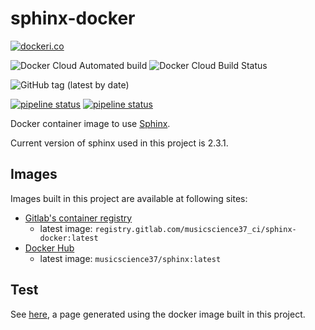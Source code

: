 # sphinx-docker

[![dockeri.co](https://dockeri.co/image/musicscience37/sphinx)](https://hub.docker.com/r/musicscience37/sphinx)

![Docker Cloud Automated build](https://img.shields.io/docker/cloud/automated/musicscience37/sphinx)
![Docker Cloud Build Status](https://img.shields.io/docker/cloud/build/musicscience37/sphinx)

![GitHub tag (latest by date)](https://img.shields.io/github/v/tag/MusicScience37/sphinx-docker?label=latest)

[![pipeline status](https://gitlab.com/MusicScience37/sphinx-docker/badges/master/pipeline.svg)](https://gitlab.com/musicscience37_ci/sphinx-docker/commits/master)
[![pipeline status](https://gitlab.com/MusicScience37/sphinx-docker/badges/develop/pipeline.svg)](https://gitlab.com/musicscience37_ci/sphinx-docker/commits/develop)

Docker container image to use [Sphinx](http://www.sphinx-doc.org/).

Current version of sphinx used in this project is 2.3.1.

## Images

Images built in this project are available at following sites:

- [Gitlab's container registry](https://gitlab.com/musicscience37_ci/sphinx-docker/container_registry)
  - latest image: `registry.gitlab.com/musicscience37_ci/sphinx-docker:latest`
- [Docker Hub](https://hub.docker.com/r/musicscience37/sphinx)
  - latest image: `musicscience37/sphinx:latest`

## Test

See [here](https://musicscience37_ci.gitlab.io/sphinx-docker/),
a page generated using the docker image built in this project.
